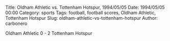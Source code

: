 Title: Oldham Athletic vs. Tottenham Hotspur, 1994/05/05
Date: 1994/05/05 00:00
Category: sports
Tags: football, football scores, Oldham Athletic, Tottenham Hotspur
Slug: oldham-athletic-vs-tottenham-hotspur
Author: carbonero


Oldham Athletic 0 - 2 Tottenham Hotspur
